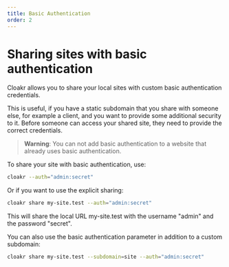 ```yaml
---
title: Basic Authentication
order: 2
---
```


# Sharing sites with basic authentication

Cloakr allows you to share your local sites with custom basic authentication credentials.

This is useful, if you have a static subdomain that you share with someone else, for example a client, and you want to provide some additional security to it. Before someone can access your shared site, they need to provide the correct credentials.

> **Warning**: You can not add basic authentication to a website that already uses basic authentication.

To share your site with basic authentication, use:

```bash
cloakr --auth="admin:secret"
```

Or if you want to use the explicit sharing:

```bash
cloakr share my-site.test --auth="admin:secret"
```

This will share the local URL my-site.test with the username "admin" and the password "secret".

You can also use the basic authentication parameter in addition to a custom subdomain:

```bash
cloakr share my-site.test --subdomain=site --auth="admin:secret"
```
